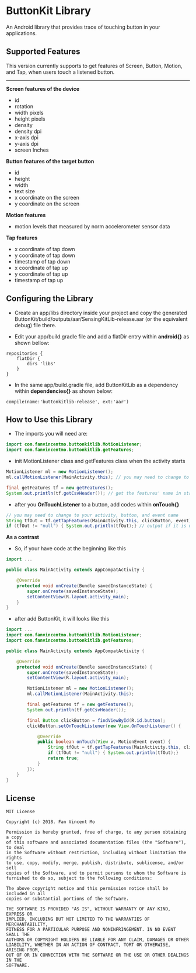 # ButtonKit Library

An Android library that provides trace of touching button in your applications. 


## Supported Features

This version currently supports to get features of Screen, Button, Motion, and Tap, when users touch a listened button.
___
**Screen features of the device**
* id
* rotation
* width pixels
* height pixels
* density
* density dpi
* x-axis dpi
* y-axis dpi
* screen Inches

**Button features of the target button**
* id
* height
* width
* text size
* x coordinate on the screen
* y coordinate on the screen

**Motion features**
* motion levels that measured by norm accelerometer sensor data

**Tap features**
* x coordinate of tap down
* y coordinate of tap down
* timestamp of tap down
* x coordinate of tap up
* y coordinate of tap up
* timestamp of tap up


## Configuring the Library

- Create an app/libs directory inside your project and copy the generated ButtonKit/build/outputs/aar/SensingKitLib-release.aar (or the equivalent debug) file there.

- Edit your app/build.gradle file and add a flatDir entry within **android{}** as shown bellow:

```
repositories {
    flatDir {
        dirs 'libs'
    }
}
```


- In the same app/build.gradle file, add ButtonKitLib as a dependency within **dependencies{}** as shown below:

```
compile(name:'buttonkitlib-release', ext:'aar')
```


## How to Use this Library

- The imports you will need are: 

```java
import com.fanvincentmo.buttonkitlib.MotionListener;
import com.fanvincentmo.buttonkitlib.getFeatures;
```
- init MotionListener class and getFeatures class when the activity starts

```java
MotionListener ml = new MotionListener();
ml.callMotionListener(MainActivity.this); // you may need to change to your activity name

final getFeatures tf = new getFeatures();
System.out.println(tf.getCsvHeader()); // get the features' name in string
```
- after you **OnTouchListener** to a button, add codes within **onTouch{}**

```java
// you may need to change to your activity, button, and event name
String tfOut = tf.getTapFeatures(MainActivity.this, clickButton, event);
if (tfOut != "null") { System.out.println(tfOut);} // output if it is not null
```

**As a contrast**
- So, if your have code at the beginning like this

```java
import ...

public class MainActivity extends AppCompatActivity {

    @Override
    protected void onCreate(Bundle savedInstanceState) {
        super.onCreate(savedInstanceState);
        setContentView(R.layout.activity_main);
    }
}
```

- after add ButtonKit, it will looks like this

```java
import ...
import com.fanvincentmo.buttonkitlib.MotionListener;
import com.fanvincentmo.buttonkitlib.getFeatures;

public class MainActivity extends AppCompatActivity {

    @Override
    protected void onCreate(Bundle savedInstanceState) {
        super.onCreate(savedInstanceState);
        setContentView(R.layout.activity_main);

        MotionListener ml = new MotionListener();
        ml.callMotionListener(MainActivity.this);

        final getFeatures tf = new getFeatures();
        System.out.println(tf.getCsvHeader());

        final Button clickButton = findViewById(R.id.button);
        clickButton.setOnTouchListener(new View.OnTouchListener() {

            @Override
            public boolean onTouch(View v, MotionEvent event) {
                String tfOut = tf.getTapFeatures(MainActivity.this, clickButton, event);
                if (tfOut != "null") { System.out.println(tfOut);}
                return true;
            }
        });
    }
}
```


## License

```
MIT License

Copyright (c) 2018. Fan Vincent Mo

Permission is hereby granted, free of charge, to any person obtaining a copy
of this software and associated documentation files (the "Software"), to deal
in the Software without restriction, including without limitation the rights
to use, copy, modify, merge, publish, distribute, sublicense, and/or sell
copies of the Software, and to permit persons to whom the Software is
furnished to do so, subject to the following conditions:

The above copyright notice and this permission notice shall be included in all
copies or substantial portions of the Software.

THE SOFTWARE IS PROVIDED "AS IS", WITHOUT WARRANTY OF ANY KIND, EXPRESS OR
IMPLIED, INCLUDING BUT NOT LIMITED TO THE WARRANTIES OF MERCHANTABILITY,
FITNESS FOR A PARTICULAR PURPOSE AND NONINFRINGEMENT. IN NO EVENT SHALL THE
AUTHORS OR COPYRIGHT HOLDERS BE LIABLE FOR ANY CLAIM, DAMAGES OR OTHER
LIABILITY, WHETHER IN AN ACTION OF CONTRACT, TORT OR OTHERWISE, ARISING FROM,
OUT OF OR IN CONNECTION WITH THE SOFTWARE OR THE USE OR OTHER DEALINGS IN THE
SOFTWARE.